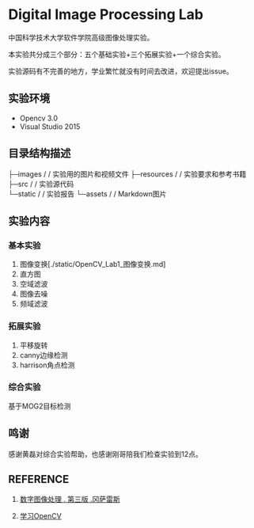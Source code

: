 # Digital Image Processing Lab
中国科学技术大学软件学院高级图像处理实验。

本实验共分成三个部分：五个基础实验+三个拓展实验+一个综合实验。

实验源码有不完善的地方，学业繁忙就没有时间去改进，欢迎提出issue。

## 实验环境

- Opencv 3.0
- Visual Studio 2015

## 目录结构描述


├─images		/ /  实验用的图片和视频文件
├─resources		/ /  实验要求和参考书籍
├─src			/ /  实验源代码    
└─static			/ /  实验报告
    └─assets		/ /  Markdown图片

## 实验内容

### 基本实验

1. 图像变换[./static/OpenCV_Lab1_图像变换.md]
2. 直方图
3. 空域滤波
4. 图像去噪
5. 频域滤波

### 拓展实验

1. 平移旋转
2. canny边缘检测
3. harrison角点检测

### 综合实验

   基于MOG2目标检测

## 鸣谢

感谢黄磊对综合实验帮助，也感谢刚哥陪我们检查实验到12点。

## REFERENCE

1. [数字图像处理 . 第三版 .冈萨雷斯](<https://www.baidu.com/link?url=Cvh6HSG8oHufmeMZx8IG_fX-LTS-8q-lCTEscrGL3I__5drJXOYmiduMmqvWAit7KrUENd_EKXnGu_D77CnXvq&wd=&eqid=92b2e1a20005f42d000000065cb1dab3>)

2.  [学习OpenCV](<https://book.douban.com/subject/3753487/>)